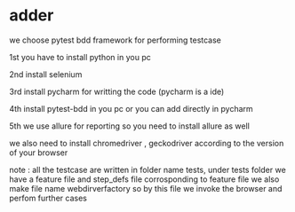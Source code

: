 # adder

we choose pytest bdd framework for performing testcase

1st you have to install python in you pc

2nd install selenium

3rd install pycharm for writting the code (pycharm is a ide)

4th install pytest-bdd in you pc or you can add directly in pycharm

5th we use allure for reporting so you need to install allure as well

we also need to install chromedriver , geckodriver according to the version of your browser

 note : all the testcase are written in folder name tests,
        under tests folder we have a feature file and step_defs file corrosponding to feature file
        we also make file name webdirverfactory so by this file we invoke the browser and perfom further cases
